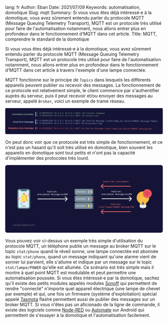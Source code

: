 lang: fr
Author: Eban 
Date: 2021/07/09
Keywords: automatisation, domotique
Slug: mqtt
Summary: Si vous vous êtes déjà intéressé⋅e à la domotique, vous avez sûrement entendu parler du protocole MQTT (Message Queuing Telemetry Transport), MQTT est un protocole très utilisé pour faire de l'automatisation notamment, nous allons entrer plus en profondeur dans le fonctionnement d'MQTT dans cet article.
Title: MQTT, comprendre le standard de la domotique

Si vous vous êtes déjà intéressé⋅e à la domotique, vous avez sûrement entendu parler du protocole MQTT (Message Queuing Telemetry Transport), MQTT est un protocole très utilisé pour faire de l'automatisation notamment, nous allons entrer plus en profondeur dans le fonctionnement d'MQTT dans cet article à travers l'exemple d'une lampe connectée.

MQTT fonctionne sur le principe de `Topics` dans lesquels les différents appareils peuvent publier ou recevoir des messages. La fonctionnement de ce protocole est relativement simple, le client commence par s'authentifier auprès du serveur, puis il peut recevoir et/ou envoyer des messages au serveur, appelé `Broker`, voici un exemple de trame réseau.

![Trame réseau MQTT](/static/img/mqtt/MQTT_Trame_rseau.webp)

On peut donc voir que ce protocole est très simple de fonctionnement, et ce n'est pas un hasard qu'il soit très utilisé en domotique, bien souvent les appareils en domotique sont tout petits et n'ont pas la capacité d'implémenter des protocoles très lourd.

![Un exemple de communication avec MQTT](/static/img/mqtt/Exemple.webp)

Vous pouvez voir ci-dessus un exemple très simple d'utilisation du protocole MQTT, un téléphone publie un message au broker MQTT sur le topic `stat/phone` quand le réveil sonne, une lampe connectée est abonnée au topic `stat/phone`, quand un message indiquant qu'une alarme vient de sonner lui parvient, elle s'allume et indique par un message sur le topic `stat/lampe/POWER` qu'elle est allumée. Ce scénario est très simple mais il montre à quel point MQTT est modulable et peut permettre une automatisation poussée. Si vous êtes intéressé⋅e par la domotique, sachez qu'il existe des petits modules appelés modules [Sonoff](https://fr.aliexpress.com/item/33061230430.html) qui permettent de rendre "connecté" n'importe quel appareil électrique (une lampe de chevet par exemple) et qui, une fois un firmware (système d'exploitation) spécial appelé [Tasmota](https://tasmota.github.io/) flashé permettent aussi de publier des messages sur un broker MQTT. Si vous n'êtes pas un aficionado de la ligne de commande, il existe des logiciels comme [Node-RED](https://nodered.org/) ou [Automate](https://play.google.com/store/apps/details?id=com.llamalab.automate&hl=fr&gl=US) sur Android qui permettent de s'essayer à la domotique et l'automatisation facilement.
